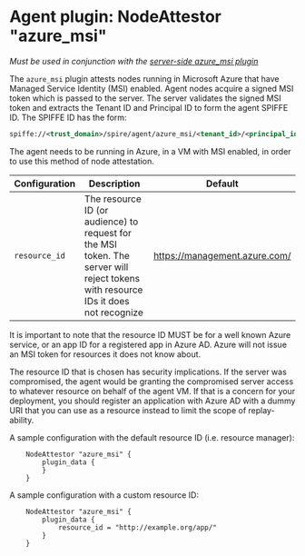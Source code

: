# Agent plugin: NodeAttestor "azure_msi"

*Must be used in conjunction with the [server-side azure_msi plugin](plugin_server_nodeattestor_azure_msi.md)*

The `azure_msi` plugin attests nodes running in Microsoft Azure that have
Managed Service Identity (MSI) enabled. Agent nodes acquire a signed MSI token
which is passed to the server. The server validates the signed MSI token and
extracts the Tenant ID and Principal ID to form the agent SPIFFE ID. The SPIFFE
ID has the form:

```xml
spiffe://<trust_domain>/spire/agent/azure_msi/<tenant_id>/<principal_id>
```

The agent needs to be running in Azure, in a VM with MSI enabled, in order to
use this method of node attestation.

| Configuration | Description                                                                                                                       | Default                         |
|---------------|-----------------------------------------------------------------------------------------------------------------------------------|---------------------------------|
| `resource_id` | The resource ID (or audience) to request for the MSI token. The server will reject tokens with resource IDs it does not recognize | <https://management.azure.com/> |

It is important to note that the resource ID MUST be for a well known Azure
service, or an app ID for a registered app in Azure AD. Azure will not issue an
MSI token for resources it does not know about.

The resource ID that is chosen has security implications. If the server was
compromised, the agent would be granting the compromised server access to
whatever resource on behalf of the agent VM. If that is a concern for your
deployment, you should register an application with Azure AD with a dummy
URI that you can use as a resource instead to limit the scope of replay-ability.

A sample configuration with the default resource ID (i.e. resource manager):

```hcl
    NodeAttestor "azure_msi" {
        plugin_data {
        }
    }
```

A sample configuration with a custom resource ID:

```hcl
    NodeAttestor "azure_msi" {
        plugin_data {
            resource_id = "http://example.org/app/"
        }
    }
```
